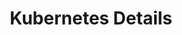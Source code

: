 ---
docType: "Course"
title: "3. Kubernetes Details"
description: "Learn the details of Kubernetes, including its architecture, components, and how it manages containerized applications."
lectures: 4
courseTitle: "Kubernetes Details"
themeColor: "#00B39F"
order: 3
cardImage: "../../../src/images/service-mesh-icons/linkerd-white.svg"
toc:
  [
    "kubernetes",
    "imperative-vs-declarative",
    "features",
    "kubernetes_",
  ]
---